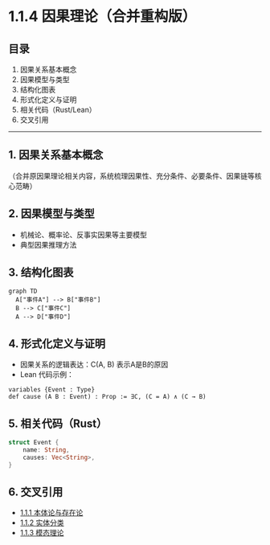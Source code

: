 # 1.1.4 因果理论（合并重构版）

## 目录

1. 因果关系基本概念
2. 因果模型与类型
3. 结构化图表
4. 形式化定义与证明
5. 相关代码（Rust/Lean）
6. 交叉引用

---

## 1. 因果关系基本概念

（合并原因果理论相关内容，系统梳理因果性、充分条件、必要条件、因果链等核心范畴）

## 2. 因果模型与类型

- 机械论、概率论、反事实因果等主要模型
- 典型因果推理方法

## 3. 结构化图表

```mermaid
graph TD
  A["事件A"] --> B["事件B"]
  B --> C["事件C"]
  A --> D["事件D"]
```

## 4. 形式化定义与证明

- 因果关系的逻辑表达：C(A, B) 表示A是B的原因
- Lean 代码示例：

```lean
variables {Event : Type}
def cause (A B : Event) : Prop := ∃C, (C = A) ∧ (C → B)
```

## 5. 相关代码（Rust）

```rust
struct Event {
    name: String,
    causes: Vec<String>,
}
```

## 6. 交叉引用

- [1.1.1 本体论与存在论](./01_Ontological_Framework.md)
- [1.1.2 实体分类](./02_Entity_Classification.md)
- [1.1.3 模态理论](./03_Modal_Theory.md)
